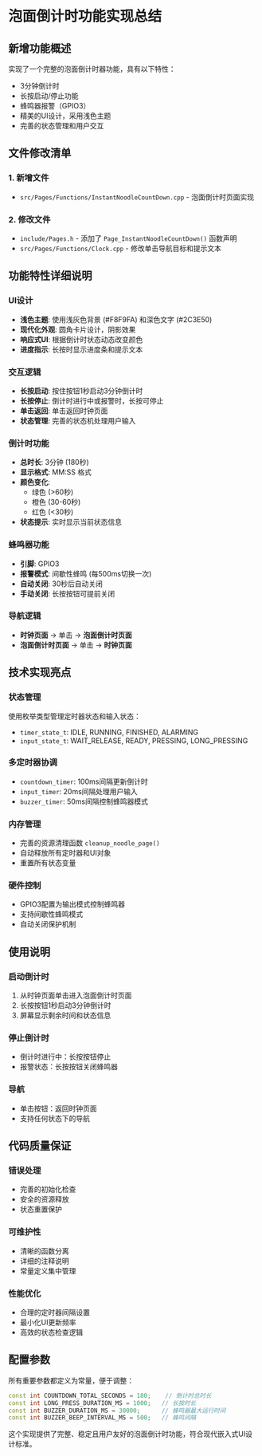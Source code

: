 # 泡面倒计时功能实现总结

## 新增功能概述
实现了一个完整的泡面倒计时器功能，具有以下特性：
- 3分钟倒计时
- 长按启动/停止功能
- 蜂鸣器报警（GPIO3）
- 精美的UI设计，采用浅色主题
- 完善的状态管理和用户交互

## 文件修改清单

### 1. 新增文件
- `src/Pages/Functions/InstantNoodleCountDown.cpp` - 泡面倒计时页面实现

### 2. 修改文件
- `include/Pages.h` - 添加了 `Page_InstantNoodleCountDown()` 函数声明
- `src/Pages/Functions/Clock.cpp` - 修改单击导航目标和提示文本

## 功能特性详细说明

### UI设计
- **浅色主题**: 使用浅灰色背景 (#F8F9FA) 和深色文字 (#2C3E50)
- **现代化外观**: 圆角卡片设计，阴影效果
- **响应式UI**: 根据倒计时状态动态改变颜色
- **进度指示**: 长按时显示进度条和提示文本

### 交互逻辑
- **长按启动**: 按住按钮1秒启动3分钟倒计时
- **长按停止**: 倒计时进行中或报警时，长按可停止
- **单击返回**: 单击返回时钟页面
- **状态管理**: 完善的状态机处理用户输入

### 倒计时功能
- **总时长**: 3分钟 (180秒)
- **显示格式**: MM:SS 格式
- **颜色变化**: 
  - 绿色 (>60秒)
  - 橙色 (30-60秒)  
  - 红色 (<30秒)
- **状态提示**: 实时显示当前状态信息

### 蜂鸣器功能
- **引脚**: GPIO3
- **报警模式**: 间歇性蜂鸣 (每500ms切换一次)
- **自动关闭**: 30秒后自动关闭
- **手动关闭**: 长按按钮可提前关闭

### 导航逻辑
- **时钟页面** → 单击 → **泡面倒计时页面**
- **泡面倒计时页面** → 单击 → **时钟页面**

## 技术实现亮点

### 状态管理
使用枚举类型管理定时器状态和输入状态：
- `timer_state_t`: IDLE, RUNNING, FINISHED, ALARMING
- `input_state_t`: WAIT_RELEASE, READY, PRESSING, LONG_PRESSING

### 多定时器协调
- `countdown_timer`: 100ms间隔更新倒计时
- `input_timer`: 20ms间隔处理用户输入
- `buzzer_timer`: 50ms间隔控制蜂鸣器模式

### 内存管理
- 完善的资源清理函数 `cleanup_noodle_page()`
- 自动释放所有定时器和UI对象
- 重置所有状态变量

### 硬件控制
- GPIO3配置为输出模式控制蜂鸣器
- 支持间歇性蜂鸣模式
- 自动关闭保护机制

## 使用说明

### 启动倒计时
1. 从时钟页面单击进入泡面倒计时页面
2. 长按按钮1秒启动3分钟倒计时
3. 屏幕显示剩余时间和状态信息

### 停止倒计时
- 倒计时进行中：长按按钮停止
- 报警状态：长按按钮关闭蜂鸣器

### 导航
- 单击按钮：返回时钟页面
- 支持任何状态下的导航

## 代码质量保证

### 错误处理
- 完善的初始化检查
- 安全的资源释放
- 状态重置保护

### 可维护性
- 清晰的函数分离
- 详细的注释说明
- 常量定义集中管理

### 性能优化
- 合理的定时器间隔设置
- 最小化UI更新频率
- 高效的状态检查逻辑

## 配置参数

所有重要参数都定义为常量，便于调整：
```cpp
const int COUNTDOWN_TOTAL_SECONDS = 180;    // 倒计时总时长
const int LONG_PRESS_DURATION_MS = 1000;   // 长按时长
const int BUZZER_DURATION_MS = 30000;      // 蜂鸣器最大运行时间
const int BUZZER_BEEP_INTERVAL_MS = 500;   // 蜂鸣间隔
```

这个实现提供了完整、稳定且用户友好的泡面倒计时功能，符合现代嵌入式UI设计标准。
